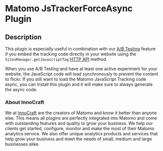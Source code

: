 # Matomo JsTrackerForceAsync Plugin

## Description

This plugin is especially useful in combination with our [A/B Testing](https://plugins.matomo.org/AbTesting) feature
if you embed the tracking code directly in your website using the `SitesManager.getJavascriptTag` [HTTP API](https://developer.matomo.org/api-reference/reporting-api) method.

When you use A/B Testing and have at least one active experiment for your website, the JavaScript code will load 
synchronously to prevent the content to flickr. If you still want to load the Matomo JavaScript Tracking code async,
you can install this plugin and it will make sure to always generate the async code. 

### About InnoCraft

We at [InnoCraft](https://www.innocraft.com) are the creators of Matomo and know it better than anyone else. This means all plugins are perfectly integrated into Matomo and come with outstanding features and quality to grow your business. We help our clients get started, configure, monitor and make the most of their Matomo analytics service. We also offer unique analytics products and services that help grow your business and meet the needs of small, medium and large businesses alike.

